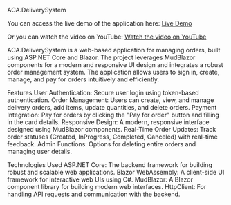 ACA.DeliverySystem

You can access the live demo of the application here:  [Live Demo](https://deliverysystemfront-dvgbhab7beeybxg3.germanywestcentral-01.azurewebsites.net/)  

Or you can watch the video on YouTube:
[Watch the video on YouTube](https://www.youtube.com/watch?v=MNZzZstaejo)

ACA.DeliverySystem is a web-based application for managing orders, built using ASP.NET Core and Blazor. The project leverages MudBlazor components for a modern and responsive UI design and integrates a robust order management system. The application allows users to sign in, create, manage, and pay for orders intuitively and efficiently.

Features
User Authentication: Secure user login using token-based authentication.
Order Management: Users can create, view, and manage delivery orders, add items, update quantities, and delete orders.
Payment Integration: Pay for orders by clicking the "Pay for order" button and filling in the card details.
Responsive Design: A modern, responsive interface designed using MudBlazor components.
Real-Time Order Updates: Track order statuses (Created, InProgress, Completed, Canceled) with real-time feedback.
Admin Functions: Options for deleting entire orders and managing user details.

Technologies Used
ASP.NET Core: The backend framework for building robust and scalable web applications.
Blazor WebAssembly: A client-side UI framework for interactive web UIs using C#.
MudBlazor: A Blazor component library for building modern web interfaces.
HttpClient: For handling API requests and communication with the backend.
